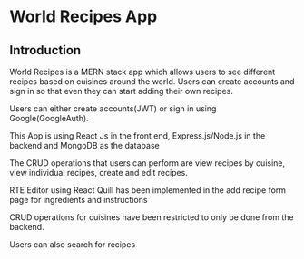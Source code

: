# World Recipes App

## Introduction

World Recipes is a MERN stack app which allows users to see different recipes based on cuisines around the world.
Users can create accounts and sign in so that even they can start adding their own recipes.

Users can either create accounts(JWT) or sign in using Google(GoogleAuth).

This App is using React Js in the front end, Express.js/Node.js in the backend and MongoDB as the database

The CRUD operations that users can perform are view recipes by cuisine, view individual recipes, create and edit recipes.

RTE Editor using React Quill has been implemented in the add recipe form page for ingredients and instructions 

CRUD operations for cuisines have been restricted to only be done from the backend.

Users can also search for recipes

